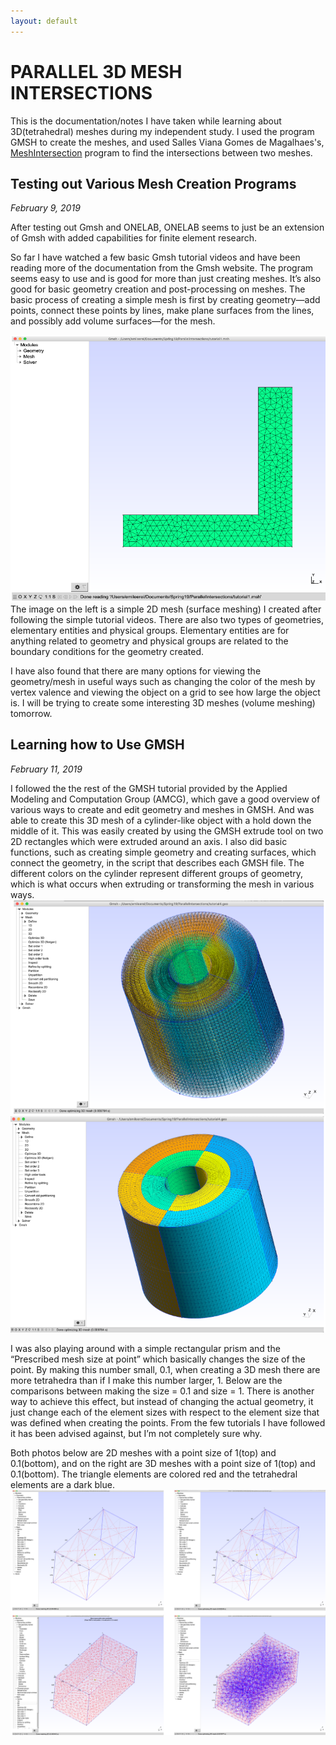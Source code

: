 ```yaml
---
layout: default
---
```

# PARALLEL 3D MESH INTERSECTIONS	

This is the documentation/notes I have taken while learning about 3D(tetrahedral) meshes during my independent study. I used the program GMSH to create the meshes, and used Salles Viana Gomes de Magalhaes's, [MeshIntersection](https://github.com/sallesviana/MeshIntersection) program to find the intersections between two meshes.

## Testing out Various Mesh Creation Programs
_February 9, 2019_

After testing out Gmsh and ONELAB, ONELAB seems to just be an extension of Gmsh with added capabilities for finite element research.

So far I have watched a few basic Gmsh tutorial videos and have been reading more of the documentation from the Gmsh website. The program seems easy to use and is good for more than just creating meshes. It’s also good for basic geometry creation and post-processing on meshes. The basic process of creating a simple mesh is first by creating geometry—add points, connect these points by lines, make plane surfaces from the lines, and possibly add volume surfaces—for the mesh. 

![Image](/assets/screenshot1.png)
The image on the left is a simple 2D mesh (surface meshing) I created after following the simple tutorial videos.
There are also two types of geometries, elementary entities and physical groups. Elementary entities are for anything related to geometry and physical groups are related to the boundary conditions for the geometry created. 

I have also found that there are many options for viewing the geometry/mesh in useful ways such as changing the color of the mesh by vertex valence and viewing the object on a grid to see how large the object is. I will be trying to create some interesting 3D meshes (volume meshing) tomorrow.

## Learning how to Use GMSH
_February 11, 2019_

I followed the the rest of the GMSH tutorial provided by the Applied Modeling and Computation Group (AMCG), which gave a good overview of various ways to create and edit geometry and meshes in GMSH.  And was able to create this 3D mesh of a cylinder-like object with a hold down the middle of it. This was easily created by using the GMSH extrude tool on two 2D rectangles which were extruded around an axis. I also did basic functions, such as creating simple geometry and creating surfaces, which connect the geometry, in the script that describes each GMSH file. The different colors on the cylinder represent different groups of geometry, which is what occurs when extruding or transforming the mesh in various ways.
![Cylinder Mesh](/assets/screenshot2.png)
![Solid Cylinder](/assets/screenshot3.png)

I was also playing around with a simple rectangular prism and the “Prescribed mesh size at point” which basically changes the size of the point. By making this number small, 0.1, when creating a 3D mesh there are more tetrahedra than if I make this number larger, 1. Below are the comparisons between making the size = 0.1 and size = 1. There is another way to achieve this effect, but instead of changing the actual geometry, it just change each of the element sizes with respect to the element size that was defined when creating the points. From the few tutorials I have followed it has been advised against, but I’m not completely sure why.

Both photos below are 2D meshes with a point size of 1(top) and 0.1(bottom), and on the right are 3D meshes with a point size of 1(top) and 0.1(bottom). The triangle elements are colored red and the tetrahedral elements are a dark blue.
![2D Meshes](/assets/screenshot4.png)
